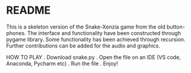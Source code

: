 # README
This is a skeleton version of the Snake-Xenzia game from the old button-phones. The interface and functionality have been constructed through pygame library. Some functionality has been achieved through recursion. Further contributions can be added for the audio and graphics.

HOW TO PLAY
. Download snake.py
. Open the file on an IDE (VS code, Anaconda, Pycharm etc)
. Run the file
. Enjoy!
